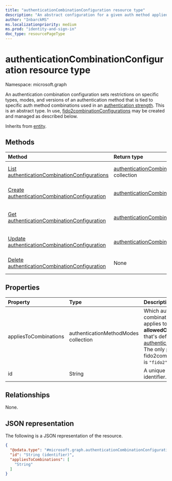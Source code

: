```yaml
---
title: "authenticationCombinationConfiguration resource type"
description: "An abstract configuration for a given auth method applied to certain combinations. "
author: "InbarckMS"
ms.localizationpriority: medium
ms.prod: "identity-and-sign-in"
doc_type: resourcePageType
---
```


# authenticationCombinationConfiguration resource type

Namespace: microsoft.graph

An authentication combination configuration sets restrictions on specific types, modes, and versions of an authentication method that is tied to specific auth method combinations used in an [authentication strength](authenticationstrengths-overview.md).
This is an abstract type. In use, [fido2combinationConfigurations](fido2combinationconfiguration.md) may be created and managed as described below.


Inherits from [entity](../resources/entity.md).

## Methods
|Method|Return type|Description|
|:---|:---|:---|
|[List authenticationCombinationConfigurations](../api/authenticationstrengthpolicy-list-combinationconfigurations.md)|[authenticationCombinationConfiguration](../resources/authenticationcombinationconfiguration.md) collection|Get a list of the [authenticationCombinationConfiguration](../resources/authenticationcombinationconfiguration.md) objects and their properties.|
|[Create authenticationCombinationConfiguration](../api/authenticationstrengthpolicy-post-combinationconfigurations.md)|[authenticationCombinationConfiguration](../resources/authenticationcombinationconfiguration.md)|Create a new [authenticationCombinationConfiguration](../resources/authenticationcombinationconfiguration.md) object.|
|[Get authenticationCombinationConfiguration](../api/authenticationcombinationconfiguration-get.md)|[authenticationCombinationConfiguration](../resources/authenticationcombinationconfiguration.md)|Read the properties and relationships of an [authenticationCombinationConfiguration](../resources/authenticationcombinationconfiguration.md) object.|
|[Update authenticationCombinationConfiguration](../api/authenticationcombinationconfiguration-update.md)|[authenticationCombinationConfiguration](../resources/authenticationcombinationconfiguration.md)|Update the properties of an [authenticationCombinationConfiguration](../resources/authenticationcombinationconfiguration.md) object.|
|[Delete authenticationCombinationConfiguration](../api/authenticationstrengthpolicy-delete-combinationconfigurations.md)|None|Delete an [authenticationCombinationConfiguration](../resources/authenticationcombinationconfiguration.md) object.|

## Properties
|Property|Type|Description|
|:---|:---|:---|
|appliesToCombinations|authenticationMethodModes collection|Which authentication method combinations this configuration applies to. Must be an **allowedCombinations** object that's defined for the [authenticationStrengthPolicy](../resources/authenticationstrengthpolicy.md). The only possible value for fido2combinationConfigurations is `"fido2"`.|
|id|String|A unique system-generated identifier. Inherited from [entity](../resources/entity.md).|

## Relationships
None.

## JSON representation
The following is a JSON representation of the resource.
<!-- {
  "blockType": "resource",
  "keyProperty": "id",
  "@odata.type": "microsoft.graph.authenticationCombinationConfiguration",
  "baseType": "microsoft.graph.entity",
  "openType": false
}
-->
``` json
{
  "@odata.type": "#microsoft.graph.authenticationCombinationConfiguration",
  "id": "String (identifier)",
  "appliesToCombinations": [
    "String"
  ]
}
```

